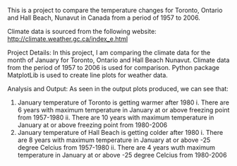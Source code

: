 This is a project to compare the temperature changes for Toronto, Ontario and Hall Beach, Nunavut in Canada from a period of 1957 to 2006.

Climate data is sourced from the following website:
http://climate.weather.gc.ca/index_e.html


Project Details:
In this project, I am comparing the climate data for the month of January for Toronto, Ontario and Hall Beach Nunavut. Climate data from the period of 1957 to 2006 is used for comparison. Python package MatplotLib is used to create line plots for weather data. 

Analysis and Output:
As seen in the output plots produced, we can see that:
1. January temperature of Toronto is getting warmer after 1980
     i. There are 6 years with maximum temperature in January at or above freezing point from 1957-1980
     ii. There are 10 years with maximum temperature in January at or above freezing point from 1980-2006
2. January temperature of Hall Beach is getting colder after 1980
     i. There are 8 years with maximum temperature in January at or above -25 degree Celcius from 1957-1980
     ii. There are 4 years wuth maximum temperature in January at or above -25 degree Celcius from 1980-2006
